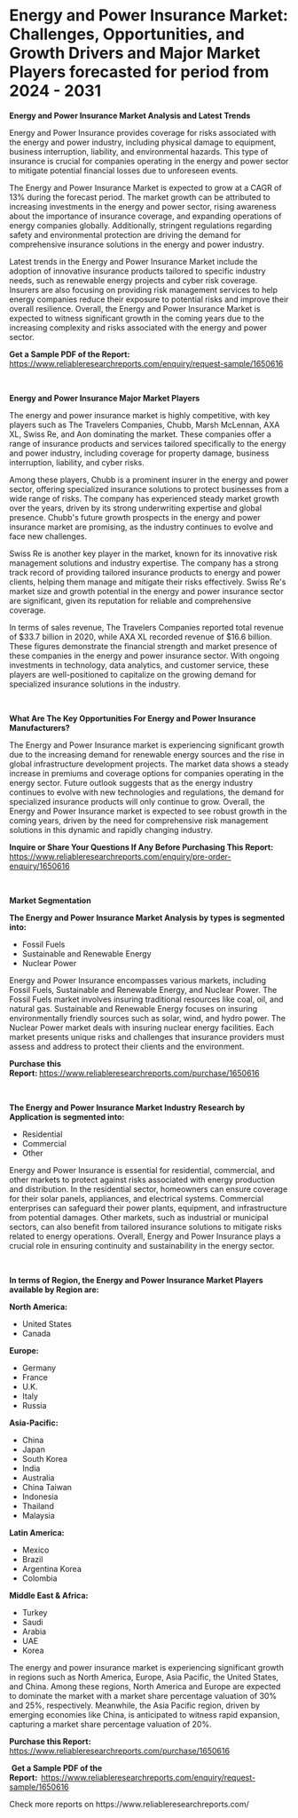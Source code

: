 <p><h1>Energy and Power Insurance Market: Challenges, Opportunities, and Growth Drivers and Major Market Players forecasted for period from 2024 - 2031</h1></p><p><strong>Energy and Power Insurance Market Analysis and Latest Trends</strong></p>
<p><p>Energy and Power Insurance provides coverage for risks associated with the energy and power industry, including physical damage to equipment, business interruption, liability, and environmental hazards. This type of insurance is crucial for companies operating in the energy and power sector to mitigate potential financial losses due to unforeseen events.</p><p>The Energy and Power Insurance Market is expected to grow at a CAGR of 13% during the forecast period. The market growth can be attributed to increasing investments in the energy and power sector, rising awareness about the importance of insurance coverage, and expanding operations of energy companies globally. Additionally, stringent regulations regarding safety and environmental protection are driving the demand for comprehensive insurance solutions in the energy and power industry.</p><p>Latest trends in the Energy and Power Insurance Market include the adoption of innovative insurance products tailored to specific industry needs, such as renewable energy projects and cyber risk coverage. Insurers are also focusing on providing risk management services to help energy companies reduce their exposure to potential risks and improve their overall resilience. Overall, the Energy and Power Insurance Market is expected to witness significant growth in the coming years due to the increasing complexity and risks associated with the energy and power sector.</p></p>
<p><strong>Get a Sample PDF of the Report:&nbsp;</strong> <a href="https://www.reliableresearchreports.com/enquiry/request-sample/1650616">https://www.reliableresearchreports.com/enquiry/request-sample/1650616</a></p>
<p>&nbsp;</p>
<p><strong>Energy and Power Insurance Major Market Players</strong></p>
<p><p>The energy and power insurance market is highly competitive, with key players such as The Travelers Companies, Chubb, Marsh McLennan, AXA XL, Swiss Re, and Aon dominating the market. These companies offer a range of insurance products and services tailored specifically to the energy and power industry, including coverage for property damage, business interruption, liability, and cyber risks.</p><p>Among these players, Chubb is a prominent insurer in the energy and power sector, offering specialized insurance solutions to protect businesses from a wide range of risks. The company has experienced steady market growth over the years, driven by its strong underwriting expertise and global presence. Chubb's future growth prospects in the energy and power insurance market are promising, as the industry continues to evolve and face new challenges.</p><p>Swiss Re is another key player in the market, known for its innovative risk management solutions and industry expertise. The company has a strong track record of providing tailored insurance products to energy and power clients, helping them manage and mitigate their risks effectively. Swiss Re's market size and growth potential in the energy and power insurance sector are significant, given its reputation for reliable and comprehensive coverage.</p><p>In terms of sales revenue, The Travelers Companies reported total revenue of $33.7 billion in 2020, while AXA XL recorded revenue of $16.6 billion. These figures demonstrate the financial strength and market presence of these companies in the energy and power insurance sector. With ongoing investments in technology, data analytics, and customer service, these players are well-positioned to capitalize on the growing demand for specialized insurance solutions in the industry.</p></p>
<p>&nbsp;</p>
<p><strong>What Are The Key Opportunities For Energy and Power Insurance Manufacturers?</strong></p>
<p><p>The Energy and Power Insurance market is experiencing significant growth due to the increasing demand for renewable energy sources and the rise in global infrastructure development projects. The market data shows a steady increase in premiums and coverage options for companies operating in the energy sector. Future outlook suggests that as the energy industry continues to evolve with new technologies and regulations, the demand for specialized insurance products will only continue to grow. Overall, the Energy and Power Insurance market is expected to see robust growth in the coming years, driven by the need for comprehensive risk management solutions in this dynamic and rapidly changing industry.</p></p>
<p><strong>Inquire or Share Your Questions If Any Before Purchasing This Report:</strong> <a href="https://www.reliableresearchreports.com/enquiry/pre-order-enquiry/1650616">https://www.reliableresearchreports.com/enquiry/pre-order-enquiry/1650616</a></p>
<p>&nbsp;</p>
<p><strong>Market Segmentation</strong></p>
<p><strong>The Energy and Power Insurance Market Analysis by types is segmented into:</strong></p>
<p><ul><li>Fossil Fuels</li><li>Sustainable and Renewable Energy</li><li>Nuclear Power</li></ul></p>
<p><p>Energy and Power Insurance encompasses various markets, including Fossil Fuels, Sustainable and Renewable Energy, and Nuclear Power. The Fossil Fuels market involves insuring traditional resources like coal, oil, and natural gas. Sustainable and Renewable Energy focuses on insuring environmentally friendly sources such as solar, wind, and hydro power. The Nuclear Power market deals with insuring nuclear energy facilities. Each market presents unique risks and challenges that insurance providers must assess and address to protect their clients and the environment.</p></p>
<p><strong>Purchase this Report:&nbsp;</strong><a href="https://www.reliableresearchreports.com/purchase/1650616">https://www.reliableresearchreports.com/purchase/1650616</a></p>
<p>&nbsp;</p>
<p><strong>The Energy and Power Insurance Market Industry Research by Application is segmented into:</strong></p>
<p><ul><li>Residential</li><li>Commercial</li><li>Other</li></ul></p>
<p><p>Energy and Power Insurance is essential for residential, commercial, and other markets to protect against risks associated with energy production and distribution. In the residential sector, homeowners can ensure coverage for their solar panels, appliances, and electrical systems. Commercial enterprises can safeguard their power plants, equipment, and infrastructure from potential damages. Other markets, such as industrial or municipal sectors, can also benefit from tailored insurance solutions to mitigate risks related to energy operations. Overall, Energy and Power Insurance plays a crucial role in ensuring continuity and sustainability in the energy sector.</p></p>
<p>&nbsp;</p>
<p><strong>In terms of Region, the Energy and Power Insurance Market Players available by Region are:</strong></p>
<p>
    <p> <strong> North America: </strong>
        <ul>
            <li>United States</li>
            <li>Canada</li>
        </ul>
        </p> 
    <p> <strong> Europe: </strong>
        <ul>
            <li>Germany</li>
            <li>France</li>
            <li>U.K.</li>
            <li>Italy</li>
            <li>Russia</li>
        </ul>
        </p> 
    <p> <strong> Asia-Pacific: </strong>
        <ul>
            <li>China</li>
            <li>Japan</li>
            <li>South Korea</li>
            <li>India</li>
            <li>Australia</li>
            <li>China Taiwan</li>
            <li>Indonesia</li>
            <li>Thailand</li>
            <li>Malaysia</li>
        </ul>
        </p> 
    <p> <strong> Latin America: </strong>
        <ul>
            <li>Mexico</li>
            <li>Brazil</li>
            <li>Argentina Korea</li>
            <li>Colombia</li>
        </ul>
        </p> 
    <p> <strong> Middle East & Africa: </strong>
        <ul>
            <li>Turkey</li>
            <li>Saudi</li>
            <li>Arabia</li>
            <li>UAE</li>
            <li>Korea</li>
        </ul>
    </p>
    </p>
<p><p>The energy and power insurance market is experiencing significant growth in regions such as North America, Europe, Asia Pacific, the United States, and China. Among these regions, North America and Europe are expected to dominate the market with a market share percentage valuation of 30% and 25%, respectively. Meanwhile, the Asia Pacific region, driven by emerging economies like China, is anticipated to witness rapid expansion, capturing a market share percentage valuation of 20%.</p></p>
<p><strong>Purchase this Report: </strong><a href="https://www.reliableresearchreports.com/purchase/1650616">https://www.reliableresearchreports.com/purchase/1650616</a></p>
<p>&nbsp;<strong>Get a Sample PDF of the Report:&nbsp;&nbsp;</strong><a href="https://www.reliableresearchreports.com/enquiry/request-sample/1650616">https://www.reliableresearchreports.com/enquiry/request-sample/1650616</a></p>
<p><strong></strong></p>
<p>Check more reports on https://www.reliableresearchreports.com/</p>